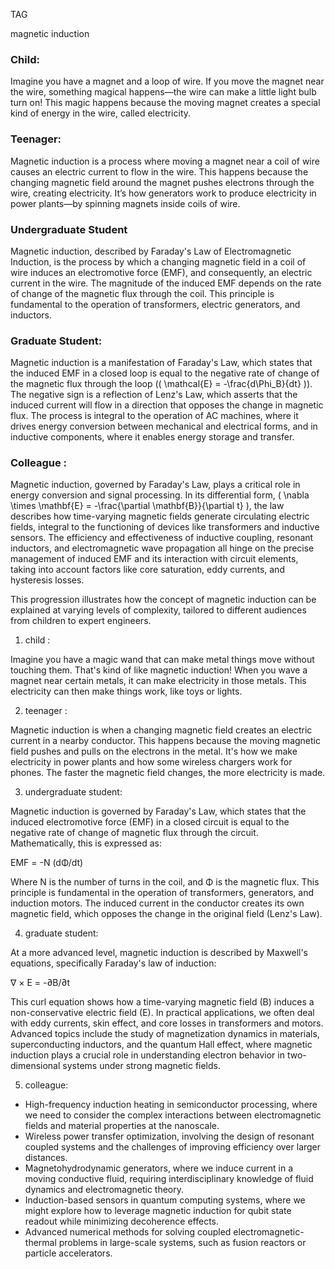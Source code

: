 TAG

magnetic induction


### Child:

Imagine you have a magnet and a loop of wire. If you move the magnet near the wire, something magical happens—the wire can make a little light bulb turn on! This magic happens because the moving magnet creates a special kind of energy in the wire, called electricity.

### Teenager:

Magnetic induction is a process where moving a magnet near a coil of wire causes an electric current to flow in the wire. This happens because the changing magnetic field around the magnet pushes electrons through the wire, creating electricity. It’s how generators work to produce electricity in power plants—by spinning magnets inside coils of wire.

### Undergraduate Student

Magnetic induction, described by Faraday's Law of Electromagnetic Induction, is the process by which a changing magnetic field in a coil of wire induces an electromotive force (EMF), and consequently, an electric current in the wire. The magnitude of the induced EMF depends on the rate of change of the magnetic flux through the coil. This principle is fundamental to the operation of transformers, electric generators, and inductors.

### Graduate Student:

Magnetic induction is a manifestation of Faraday's Law, which states that the induced EMF in a closed loop is equal to the negative rate of change of the magnetic flux through the loop (\( \mathcal{E} = -\frac{d\Phi_B}{dt} \)). The negative sign is a reflection of Lenz's Law, which asserts that the induced current will flow in a direction that opposes the change in magnetic flux. The process is integral to the operation of AC machines, where it drives energy conversion between mechanical and electrical forms, and in inductive components, where it enables energy storage and transfer.

### Colleague :

Magnetic induction, governed by Faraday's Law, plays a critical role in energy conversion and signal processing. In its differential form, \( \nabla \times \mathbf{E} = -\frac{\partial \mathbf{B}}{\partial t} \), the law describes how time-varying magnetic fields generate circulating electric fields, integral to the functioning of devices like transformers and inductive sensors. The efficiency and effectiveness of inductive coupling, resonant inductors, and electromagnetic wave propagation all hinge on the precise management of induced EMF and its interaction with circuit elements, taking into account factors like core saturation, eddy currents, and hysteresis losses.

This progression illustrates how the concept of magnetic induction can be explained at varying levels of complexity, tailored to different audiences from children to expert engineers.

1.  child :

Imagine you have a magic wand that can make metal things move without touching them. That's kind of like magnetic induction! When you wave a magnet near certain metals, it can make electricity in those metals. This electricity can then make things work, like toys or lights.

2.  teenager :

Magnetic induction is when a changing magnetic field creates an electric current in a nearby conductor. This happens because the moving magnetic field pushes and pulls on the electrons in the metal. It's how we make electricity in power plants and how some wireless chargers work for phones. The faster the magnetic field changes, the more electricity is made.

3. undergraduate student:

Magnetic induction is governed by Faraday's Law, which states that the induced electromotive force (EMF) in a closed circuit is equal to the negative rate of change of magnetic flux through the circuit. Mathematically, this is expressed as:

EMF = -N  (dΦ/dt)

Where N is the number of turns in the coil, and Φ is the magnetic flux. This principle is fundamental in the operation of transformers, generators, and induction motors. The induced current in the conductor creates its own magnetic field, which opposes the change in the original field (Lenz's Law).

4.  graduate student:

At a more advanced level, magnetic induction is described by Maxwell's equations, specifically Faraday's law of induction:

∇ × E = -∂B/∂t

This curl equation shows how a time-varying magnetic field (B) induces a non-conservative electric field (E). In practical applications, we often deal with eddy currents, skin effect, and core losses in transformers and motors. Advanced topics include the study of magnetization dynamics in materials, superconducting inductors, and the quantum Hall effect, where magnetic induction plays a crucial role in understanding electron behavior in two-dimensional systems under strong magnetic fields.

5.  colleague:

- High-frequency induction heating in semiconductor processing, where we need to consider the complex interactions between electromagnetic fields and material properties at the nanoscale.
- Wireless power transfer optimization, involving the design of resonant coupled systems and the challenges of improving efficiency over larger distances.
- Magnetohydrodynamic generators, where we induce current in a moving conductive fluid, requiring interdisciplinary knowledge of fluid dynamics and electromagnetic theory.
- Induction-based sensors in quantum computing systems, where we might explore how to leverage magnetic induction for qubit state readout while minimizing decoherence effects.
- Advanced numerical methods for solving coupled electromagnetic-thermal problems in large-scale systems, such as fusion reactors or particle accelerators.
